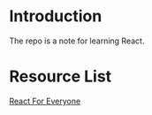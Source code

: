 # Introduction
The repo is a note for learning React.

# Resource List
[React For Everyone](https://www.youtube.com/playlist?list=PLLnpHn493BHFfs3Uj5tvx17mXk4B4ws4p)